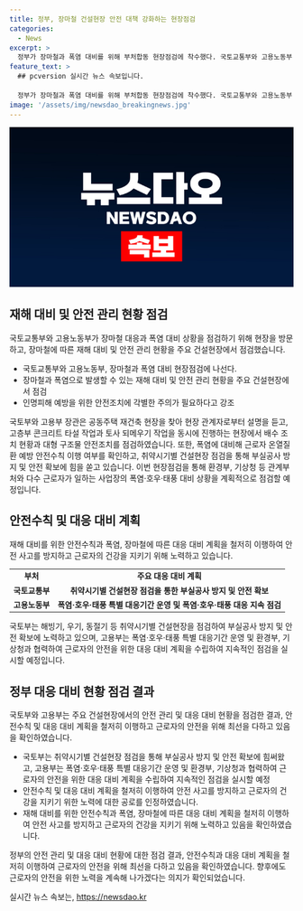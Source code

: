 ```yaml
---
title: 정부, 장마철 건설현장 안전 대책 강화하는 현장점검
categories:
  - News
excerpt: >
  정부가 장마철과 폭염 대비를 위해 부처합동 현장점검에 착수했다. 국토교통부와 고용노동부 장관은 공동주택 재건축 정비사업 현장을 방문하여 장마철과 폭염에 대비한 대책을 점검했다. 이들은 건설현장의 안전조치와 근로자 온열질환 예방을 확인하고 계절별 건설현장 점검과 특별 대응기간 운영 등을 계획했다. 또한, 장마 동안의 콘크리트 타설을 피하고 안전수칙을 철저히 준수할 것을 당부했다. (정책브리핑)
feature_text: >
  ## pcversion 실시간 뉴스 속보입니다.

  정부가 장마철과 폭염 대비를 위해 부처합동 현장점검에 착수했다. 국토교통부와 고용노동부 장관은 공동주택 재건축 정비사업 현장을 방문하여 장마철과 폭염에 대비한 대책을 점검했다. 이들은 건설현장의 안전조치와 근로자 온열질환 예방을 확인하고 계절별 건설현장 점검과 특별 대응기간 운영 등을 계획했다. 또한, 장마 동안의 콘크리트 타설을 피하고 안전수칙을 철저히 준수할 것을 당부했다. (정책브리핑)
image: '/assets/img/newsdao_breakingnews.jpg'
---
```


<p><img src="/assets/img/newsdao_breakingnews.jpg" alt="pcversion 속보" /></p>

<h2 data-ke-size="size26">재해 대비 및 안전 관리 현황 점검</h2>

<p>국토교통부와 고용노동부가 장마철 대응과 폭염 대비 상황을 점검하기 위해 현장을 방문하고, 장마철에 따른 재해 대비 및 안전 관리 현황을 주요 건설현장에서 점검했습니다.</p>

<ul>
  <li>국토교통부와 고용노동부, 장마철과 폭염 대비 현장점검에 나선다.</li>
  <li>장마철과 폭염으로 발생할 수 있는 재해 대비 및 안전 관리 현황을 주요 건설현장에서 점검</li>
  <li>인명피해 예방을 위한 안전조치에 각별한 주의가 필요하다고 강조</li>
</ul>

<p data-ke-size="size16">국토부와 고용부 장관은 공동주택 재건축 현장을 찾아 현장 관계자로부터 설명을 듣고, 고층부 콘크리트 타설 작업과 토사 되메우기 작업을 동시에 진행하는 현장에서 배수 조치 현황과 대형 구조물 안전조치를 점검하였습니다. 또한, 폭염에 대비해 근로자 온열질환 예방 안전수칙 이행 여부를 확인하고, 취약시기별 건설현장 점검을 통해 부실공사 방지 및 안전 확보에 힘을 쏟고 있습니다. 이번 현장점검을 통해 환경부, 기상청 등 관계부처와 다수 근로자가 일하는 사업장의 폭염·호우·태풍 대비 상황을 계획적으로 점검할 예정입니다.</p>

<h2 data-ke-size="size26">안전수칙 및 대응 대비 계획</h2>

<p>재해 대비를 위한 안전수칙과 폭염, 장마철에 따른 대응 대비 계획을 철저히 이행하여 안전 사고를 방지하고 근로자의 건강을 지키기 위해 노력하고 있습니다.</p>

<table>
    <tr>
        <td style="text-align: center; height: 17px;"><b>부처</b></td>
        <td style="text-align: center; height: 17px;"><b>주요 대응 대비 계획</b></td>
    </tr>
    <tr>
        <td style="text-align: center; height: 17px;"><b>국토교통부</b></td>
        <td style="text-align: center; height: 17px;"><b>취약시기별 건설현장 점검을 통한 부실공사 방지 및 안전 확보</b></td>
    </tr>
    <tr>
        <td style="text-align: center; height: 17px;"><b>고용노동부</b></td>
        <td style="text-align: center; height: 17px;"><b>폭염·호우·태풍 특별 대응기간 운영 및 폭염·호우·태풍 대응 지속 점검</b></td>
    </tr>
</table>

<p data-ke-size="size16">국토부는 해빙기, 우기, 동절기 등 취약시기별 건설현장을 점검하여 부실공사 방지 및 안전 확보에 노력하고 있으며, 고용부는 폭염·호우·태풍 특별 대응기간 운영 및 환경부, 기상청과 협력하여 근로자의 안전을 위한 대응 대비 계획을 수립하여 지속적인 점검을 실시할 예정입니다.</p>

<h2 data-ke-size="size26">정부 대응 대비 현황 점검 결과</h2>

<p>국토부와 고용부는 주요 건설현장에서의 안전 관리 및 대응 대비 현황을 점검한 결과, 안전수칙 및 대응 대비 계획을 철저히 이행하고 근로자의 안전을 위해 최선을 다하고 있음을 확인하였습니다.</p>

<ul>
  <li>국토부는 취약시기별 건설현장 점검을 통해 부실공사 방지 및 안전 확보에 힘써왔고, 고용부는 폭염·호우·태풍 특별 대응기간 운영 및 환경부, 기상청과 협력하여 근로자의 안전을 위한 대응 대비 계획을 수립하여 지속적인 점검을 실시할 예정</li>
  <li>안전수칙 및 대응 대비 계획을 철저히 이행하여 안전 사고를 방지하고 근로자의 건강을 지키기 위한 노력에 대한 공로를 인정하였습니다.</li>
  <li>재해 대비를 위한 안전수칙과 폭염, 장마철에 따른 대응 대비 계획을 철저히 이행하여 안전 사고를 방지하고 근로자의 건강을 지키기 위해 노력하고 있음을 확인하였습니다.</li>
</ul>

<p data-ke-size="size16">정부의 안전 관리 및 대응 대비 현황에 대한 점검 결과, 안전수칙과 대응 대비 계획을 철저히 이행하여 근로자의 안전을 위해 최선을 다하고 있음을 확인하였습니다. 향후에도 근로자의 안전을 위한 노력을 계속해 나가겠다는 의지가 확인되었습니다.</p>
실시간 뉴스 속보는, <a href="https://newsdao.kr" rel="dofollow">https://newsdao.kr</a>


